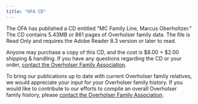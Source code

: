 ```yaml
---
title: "OFA CD"
---
```


The OFA has published a CD entitled "MC Family Line, Marcus Oberholtzer." The CD
contains 5.43MB or 861 pages of Overholser family data. The file is Read Only
and requires the Adobe Reader 8.3 version or later to read.

Anyone may purchase a copy of this CD, and the cost is $8.00 + $2.00 shipping &
handling. If you have any questions regarding the CD or your order, [contact the
Overholser Family Association](/contact/).

To bring our publications up to date with current Overholser family relatives,
we would appreciate your input for your Overholser family history. If you would
like to contribute to our efforts to compile an overall Overholser family
history, please [contact the Overholser Family Association](/contact/).
